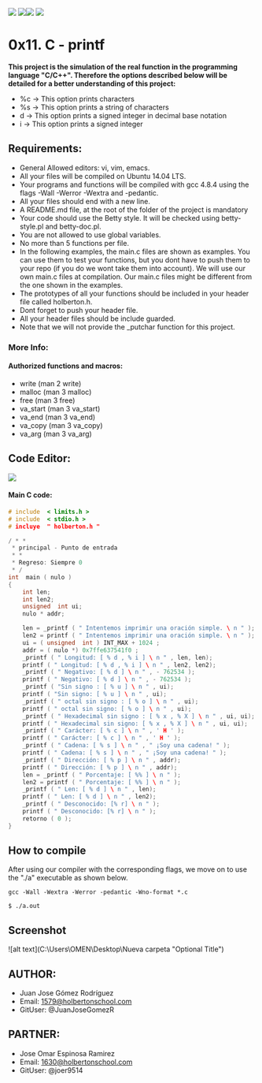 ![](https://image.flaticon.com/icons/png/128/29/29302.png) ![](https://image.flaticon.com/icons/png/128/23/23930.png)![](https://image.flaticon.com/icons/png/128/107/107788.png) ![](https://image.flaticon.com/icons/png/128/65/65881.png)

# 0x11. C - printf

__This project is the simulation of the real function in the programming language "C/C++". Therefore the options described below will be detailed for a better understanding of this project:__
- %c -> This option prints characters
- %s -> This option prints a string of characters 
- d -> This option prints a signed integer in decimal base notation
- i -> This option prints a signed integer

## Requirements:

- General Allowed editors: vi, vim, emacs.
- All your files will be compiled on Ubuntu 14.04 LTS.
- Your programs and functions will be compiled with gcc 4.8.4 using the flags -Wall -Werror -Wextra and -pedantic.
- All your files should end with a new line.
- A README.md file, at the root of the folder of the project is mandatory
- Your code should use the Betty style. It will be checked using betty-style.pl and betty-doc.pl.
- You are not allowed to use global variables.
- No more than 5 functions per file.
- In the following examples, the main.c files are shown as examples. You can use them to test your functions, but you dont have to push them to your repo (if you do we wont take them into account). We will use our own main.c files at compilation. Our main.c files might be different from the one shown in the examples.
- The prototypes of all your functions should be included in your header file called holberton.h.
- Dont forget to push your header file.
- All your header files should be include guarded.
- Note that we will not provide the _putchar function for this project.

### More Info:

#### Authorized functions and macros:

- write (man 2 write)
- malloc (man 3 malloc)
- free (man 3 free)
- va_start (man 3 va_start)
- va_end (man 3 va_end)
- va_copy (man 3 va_copy)
- va_arg (man 3 va_arg)
	
## Code Editor:

![](https://ventgrey.github.io/vent-blog/images/vim.png)


#### Main C code:


```C
# include  < limits.h >
# include  < stdio.h >
# incluye  " holberton.h "

/ * *
 * principal - Punto de entrada
 * *
 * Regreso: Siempre 0
 * /
int  main ( nulo )
{
	int len;
	int len2;
	unsigned  int ui;
	nulo * addr;

	len = _printf ( " Intentemos imprimir una oración simple. \ n " );
	len2 = printf ( " Intentemos imprimir una oración simple. \ n " );
	ui = ( unsigned  int ) INT_MAX + 1024 ;
	addr = ( nulo *) 0x7ffe637541f0 ;
	_printf ( " Longitud: [ % d , % i ] \ n " , len, len);
	printf ( " Longitud: [ % d , % i ] \ n " , len2, len2);
	_printf ( " Negativo: [ % d ] \ n " , - 762534 );
	printf ( " Negativo: [ % d ] \ n " , - 762534 );
	_printf ( "Sin signo : [ % u ] \ n " , ui);
	printf ( "Sin signo: [ % u ] \ n " , ui);
	_printf ( " octal sin signo : [ % o ] \ n " , ui);
	printf ( " octal sin signo: [ % o ] \ n " , ui);
	_printf ( " Hexadecimal sin signo : [ % x , % X ] \ n " , ui, ui);
	printf ( " Hexadecimal sin signo: [ % x , % X ] \ n " , ui, ui);
	_printf ( " Carácter: [ % c ] \ n " , ' H ' );
	printf ( " Carácter: [ % c ] \ n " , ' H ' );
	_printf ( " Cadena: [ % s ] \ n " , " ¡Soy una cadena! " );
	printf ( " Cadena: [ % s ] \ n " , " ¡Soy una cadena! " );
	_printf ( " Dirección: [ % p ] \ n " , addr);
	printf ( " Dirección: [ % p ] \ n " , addr);
	len = _printf ( " Porcentaje: [ %% ] \ n " );
	len2 = printf ( " Porcentaje: [ %% ] \ n " );
	_printf ( " Len: [ % d ] \ n " , len);
	printf ( " Len: [ % d ] \ n " , len2);
	_printf ( " Desconocido: [% r] \ n " );
	printf ( " Desconocido: [% r] \ n " );
	retorno ( 0 );
}
```
## How to compile
After using our compiler with the corresponding flags, we move on to use the "./a" executable as shown below.
```shell
gcc -Wall -Wextra -Werror -pedantic -Wno-format *.c
```
```shell
$ ./a.out
```

## Screenshot
![alt text](C:\Users\OMEN\Desktop\Nueva carpeta "Optional Title")
## AUTHOR:

- Juan Jose Gómez Rodríguez 
- Email: 1579@holbertonschool.com
- GitUser: @JuanJoseGomezR

## PARTNER:

- Jose Omar Espinosa Ramirez 
- Email: 1630@holbertonschool.com
- GitUser: @joer9514


